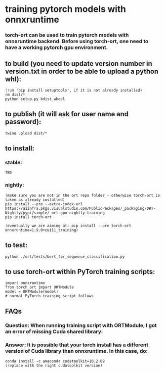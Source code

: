 # training pytorch models with onnxruntime

### torch-ort can be used to train pytorch models with onnxruntime backend. Before using torch-ort, one need to have a working pytorch gpu environment.

## to build (you need to update version number in version.txt in order to be able to upload a python whl):
    (run 'pip install setuptools', if it is not already installed) 
    rm dist/*
    python setup.py bdist_wheel

## to publish (it will ask for user name and password):
    twine upload dist/*

## to install:

### stable:
    TBD
### nightly:
    (make sure you are not in the ort repo folder - otherwise torch-ort is taken as already installed)
    pip install --pre --extra-index-url https://aiinfra.pkgs.visualstudio.com/PublicPackages/_packaging/ORT-Nightly/pypi/simple/ ort-gpu-nightly-training
    pip install torch-ort

    (eventually we are aiming at: pip install --pre torch-ort onnxruntime=1.9.0+cu111_training)

## to test:
    python ./ort/tests/bert_for_sequence_classification.py
## to use torch-ort within PyTorch training scripts:
    import onnxruntime
    from torch_ort import ORTModule
    model = ORTModule(model)
    # normal PyTorch training script follows

## FAQs
### Question: When running training script with ORTModule, I got an error of missing Cuda shared library:
### Answer: It is possible that your torch install has a different version of Cuda library than onnxruntime. In this case, do:
    conda install -c anaconda cudatoolkit=10.2.89
    (replace with the right cudatoolkit version)